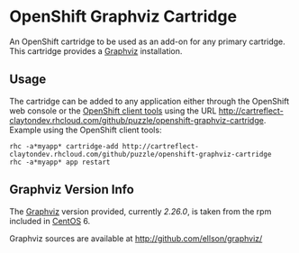 OpenShift Graphviz Cartridge
============================

An OpenShift cartridge to be used as an add-on for any primary cartridge.
This cartridge provides a [Graphviz](http://www.graphviz.org) installation.

Usage
-----

The cartridge can be added to any application either through the OpenShift web console or the [OpenShift client tools](https://developers.openshift.com/en/getting-started-client-tools.html)
using the URL http://cartreflect-claytondev.rhcloud.com/github/puzzle/openshift-graphviz-cartridge. 
Example using the OpenShift client tools:

    rhc -a*myapp* cartridge-add http://cartreflect-claytondev.rhcloud.com/github/puzzle/openshift-graphviz-cartridge
    rhc -a*myapp* app restart

Graphviz Version Info
---------------------
The [Graphviz](http://www.graphviz.org) version provided, currently *2.26.0*, is taken from the rpm included in [CentOS](http://www.centos.org/) 6.

Graphviz sources are available at http://github.com/ellson/graphviz/
